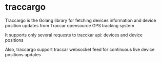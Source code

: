 # traccargo
Traccargo is the Golang library for fetching devices information and device position updates from Traccar opensource GPS tracking system

It supports only several requests to tracckar api: devices and device positions

Also, traccargo support traccar websocket feed for continuous live device positions updates 
